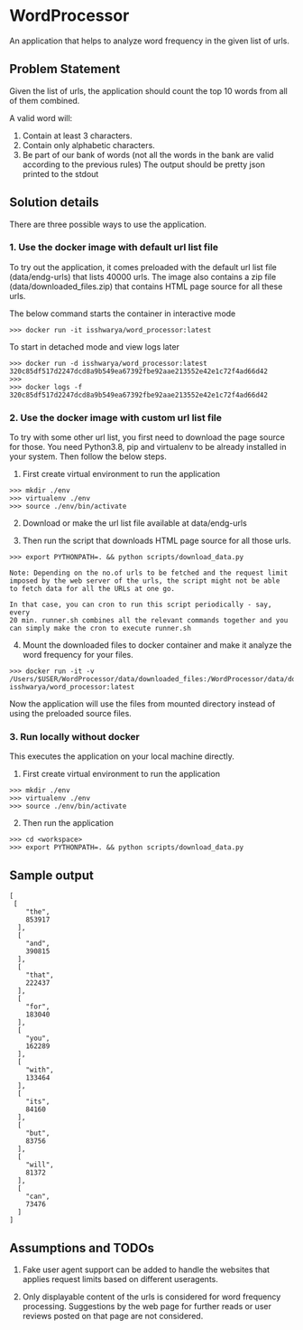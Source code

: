 # WordProcessor

An application that helps to analyze word frequency in the given list of urls.

## Problem Statement

Given the list of urls, the application should count the top 10 words from all of them
combined.

A valid word will:

1. Contain at least 3 characters.
2. Contain only alphabetic characters.
3. Be part of our bank of words (not all the words in the bank are valid according to the
   previous rules)
   The output should be pretty json printed to the stdout

## Solution details

There are three possible ways to use the application.

### 1. Use the docker image with default url list file

To try out the application, it comes preloaded with the default url
list file (data/endg-urls) that lists 40000 urls. The image also contains a zip
file (data/downloaded_files.zip) that contains HTML page source for all these urls.

The below command starts the container in interactive mode

```console
>>> docker run -it isshwarya/word_processor:latest
```

To start in detached mode and view logs later

```console
>>> docker run -d isshwarya/word_processor:latest
320c85df517d2247dcd8a9b549ea67392fbe92aae213552e42e1c72f4ad66d42
>>>
>>> docker logs -f 320c85df517d2247dcd8a9b549ea67392fbe92aae213552e42e1c72f4ad66d42
```

### 2. Use the docker image with custom url list file

To try with some other url list, you first need to download the page source
for those. You need Python3.8, pip and virtualenv to be already installed in your
system. Then follow the below steps.

1. First create virtual environment to run the application

```console
>>> mkdir ./env
>>> virtualenv ./env
>>> source ./env/bin/activate
```

2. Download or make the url list file available at data/endg-urls

3. Then run the script that downloads HTML page source for all those urls.

```console
>>> export PYTHONPATH=. && python scripts/download_data.py
```

    Note: Depending on the no.of urls to be fetched and the request limit
    imposed by the web server of the urls, the script might not be able
    to fetch data for all the URLs at one go.

    In that case, you can cron to run this script periodically - say, every
    20 min. runner.sh combines all the relevant commands together and you
    can simply make the cron to execute runner.sh

4. Mount the downloaded files to docker container and make it analyze the
   word frequency for your files.

```console
>>> docker run -it -v /Users/$USER/WordProcessor/data/downloaded_files:/WordProcessor/data/downloaded_files isshwarya/word_processor:latest
```

Now the application will use the files from mounted directory instead of using
the preloaded source files.

### 3. Run locally without docker

This executes the application on your local machine directly.

1. First create virtual environment to run the application

```console
>>> mkdir ./env
>>> virtualenv ./env
>>> source ./env/bin/activate
```

2. Then run the application

```console
>>> cd <workspace>
>>> export PYTHONPATH=. && python scripts/download_data.py
```

## Sample output

```console
[
 [
    "the",
    853917
  ],
  [
    "and",
    390815
  ],
  [
    "that",
    222437
  ],
  [
    "for",
    183040
  ],
  [
    "you",
    162289
  ],
  [
    "with",
    133464
  ],
  [
    "its",
    84160
  ],
  [
    "but",
    83756
  ],
  [
    "will",
    81372
  ],
  [
    "can",
    73476
  ]
]
```

## Assumptions and TODOs

1. Fake user agent support can be added to handle the websites that applies request limits based on different useragents.

2. Only displayable content of the urls is considered for word frequency processing. Suggestions by the web page for further reads or user reviews posted on that page are not considered.
